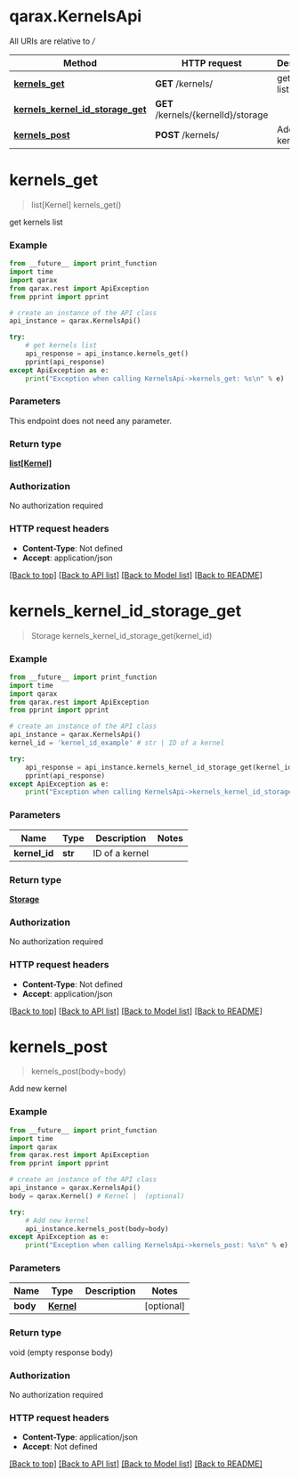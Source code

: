 # qarax.KernelsApi

All URIs are relative to */*

Method | HTTP request | Description
------------- | ------------- | -------------
[**kernels_get**](KernelsApi.md#kernels_get) | **GET** /kernels/ | get kernels list
[**kernels_kernel_id_storage_get**](KernelsApi.md#kernels_kernel_id_storage_get) | **GET** /kernels/{kernelId}/storage | 
[**kernels_post**](KernelsApi.md#kernels_post) | **POST** /kernels/ | Add new kernel

# **kernels_get**
> list[Kernel] kernels_get()

get kernels list

### Example
```python
from __future__ import print_function
import time
import qarax
from qarax.rest import ApiException
from pprint import pprint

# create an instance of the API class
api_instance = qarax.KernelsApi()

try:
    # get kernels list
    api_response = api_instance.kernels_get()
    pprint(api_response)
except ApiException as e:
    print("Exception when calling KernelsApi->kernels_get: %s\n" % e)
```

### Parameters
This endpoint does not need any parameter.

### Return type

[**list[Kernel]**](Kernel.md)

### Authorization

No authorization required

### HTTP request headers

 - **Content-Type**: Not defined
 - **Accept**: application/json

[[Back to top]](#) [[Back to API list]](../README.md#documentation-for-api-endpoints) [[Back to Model list]](../README.md#documentation-for-models) [[Back to README]](../README.md)

# **kernels_kernel_id_storage_get**
> Storage kernels_kernel_id_storage_get(kernel_id)



### Example
```python
from __future__ import print_function
import time
import qarax
from qarax.rest import ApiException
from pprint import pprint

# create an instance of the API class
api_instance = qarax.KernelsApi()
kernel_id = 'kernel_id_example' # str | ID of a kernel

try:
    api_response = api_instance.kernels_kernel_id_storage_get(kernel_id)
    pprint(api_response)
except ApiException as e:
    print("Exception when calling KernelsApi->kernels_kernel_id_storage_get: %s\n" % e)
```

### Parameters

Name | Type | Description  | Notes
------------- | ------------- | ------------- | -------------
 **kernel_id** | **str**| ID of a kernel | 

### Return type

[**Storage**](Storage.md)

### Authorization

No authorization required

### HTTP request headers

 - **Content-Type**: Not defined
 - **Accept**: application/json

[[Back to top]](#) [[Back to API list]](../README.md#documentation-for-api-endpoints) [[Back to Model list]](../README.md#documentation-for-models) [[Back to README]](../README.md)

# **kernels_post**
> kernels_post(body=body)

Add new kernel

### Example
```python
from __future__ import print_function
import time
import qarax
from qarax.rest import ApiException
from pprint import pprint

# create an instance of the API class
api_instance = qarax.KernelsApi()
body = qarax.Kernel() # Kernel |  (optional)

try:
    # Add new kernel
    api_instance.kernels_post(body=body)
except ApiException as e:
    print("Exception when calling KernelsApi->kernels_post: %s\n" % e)
```

### Parameters

Name | Type | Description  | Notes
------------- | ------------- | ------------- | -------------
 **body** | [**Kernel**](Kernel.md)|  | [optional] 

### Return type

void (empty response body)

### Authorization

No authorization required

### HTTP request headers

 - **Content-Type**: application/json
 - **Accept**: Not defined

[[Back to top]](#) [[Back to API list]](../README.md#documentation-for-api-endpoints) [[Back to Model list]](../README.md#documentation-for-models) [[Back to README]](../README.md)

